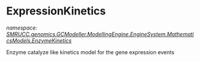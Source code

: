 ﻿# ExpressionKinetics
_namespace: [SMRUCC.genomics.GCModeller.ModellingEngine.EngineSystem.MathematicsModels.EnzymeKinetics](./index.md)_

Enzyme catalyze like kinetics model for the gene expression events




